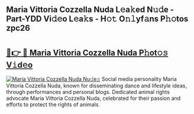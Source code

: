 ## Maria Vittoria Cozzella Nuda L𝚎a𝚔ed N𝚞𝚍e - Part-YDD Vi𝚍𝚎o L𝚎a𝚔s - H𝚘𝚝 O𝚗𝚕yf𝚊ns P𝚑𝚘tos zpc26

# <h2><a href="http://kf5av2.oniu.top/?m=Maria+Vittoria+Cozzella+Nuda">🔗👉 🔴 Maria Vittoria Cozzella Nuda P𝚑ot𝚘𝚜 V𝚒d𝚎o</a></h2>

[![Maria Vittoria Cozzella Nuda Nu𝚍e𝚜](https://i.imgur.com/0qMVB7G.gif)](http://kf5av2.oniu.top/?m=Maria+Vittoria+Cozzella+Nuda)
Social media personality Maria Vittoria Cozzella Nuda, known for disseminating dance and lifestyle ideas, through performances and personal blogs. Dedicated animal rights advocate Maria Vittoria Cozzella Nuda, celebrated for their passion and efforts to protect the rights of animals.  
